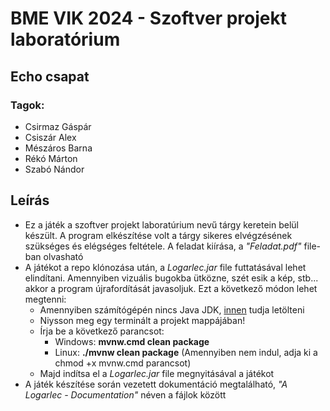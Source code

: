 # BME VIK 2024 - Szoftver projekt laboratórium

## Echo csapat

### Tagok:
 - Csirmaz Gáspár
 - Csiszár Alex
 - Mészáros Barna
 - Rékó Márton
 - Szabó Nándor

## Leírás

 - Ez a játék a szoftver projekt laboratúrium nevű tárgy keretein belül készült. A program elkészítése volt a tárgy sikeres elvégzésének szükséges és elégséges feltétele. A feladat kiírása, a *"Feladat.pdf"* file-ban olvasható
 - A játékot a repo klónozása után, a *Logarlec.jar* file futtatásával lehet elindítani. Amennyiben vizuális bugokba ütközne, szét esik a kép, stb... akkor a program újrafordítását javasoljuk. Ezt a következő módon lehet megtenni:
    - Amennyiben számítógépén nincs Java JDK, [innen](https://www.oracle.com/java/technologies/downloads/) tudja letölteni
    - Niysson meg egy terminált a projekt mappájában!
    - Írja be a következő parancsot:
      - Windows: **mvnw.cmd clean package**
      - Linux: **./mvnw clean package** (Amennyiben nem indul, adja ki a chmod +x mvnw.cmd parancsot)
    - Majd indítsa el a *Logarlec.jar* file megnyitásával a játékot
 - A játék készítése során vezetett dokumentáció megtalálható, *"A Logarlec - Documentation"* néven a fájlok között
